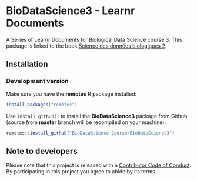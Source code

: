 # BioDataScience3 - Learnr Documents

A Series of Learnr Documents for Biological Data Science course 3. This package is linked to the book [Science des données biologiques 2](https://wp.sciviews.org/sdd-umons3/). 

## Installation

### Development version

Make sure you have the **remotes** R package installed:

```r
install.packages("remotes")
```

Use `install_github()` to install the **BioDataScience3** package from Github (source from **master** branch will be recompiled on your machine):

```r
remotes::install_github("BioDataScience-Course/BioDataScience3")
```

## Note to developers

Please note that this project is released with a [Contributor Code of Conduct](CONDUCT.md). By participating in this project you agree to abide by its terms.
